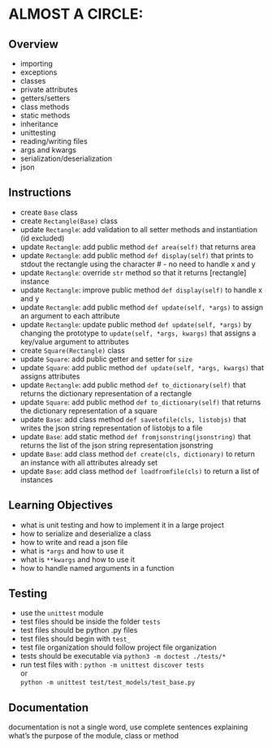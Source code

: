 # ALMOST A CIRCLE: 

## Overview

- importing
- exceptions
- classes
- private attributes
- getters/setters
- class methods
- static methods
- inheritance
- unittesting
- reading/writing files
- args and kwargs
- serialization/deserialization
- json

## Instructions

- create `Base` class
- create `Rectangle(Base)` class
- update `Rectangle`: add validation to all setter methods and instantiation (id excluded)
- update `Rectangle`: add public method `def area(self)` that returns area 
- update `Rectangle`: add public method `def display(self)` that prints to stdout the rectangle using the character # - no need to handle x and y 
- update `Rectangle`: override `str` method so that it returns [rectangle] instance
- update `Rectangle`: improve public method `def display(self)` to handle x and y
- update `Rectangle`: add public method `def update(self, *args)` to assign an argument to each attribute
- update `Rectangle`: update public method `def update(self, *args)` by changing the prototype to `update(self, *args, kwargs)` that assigns a key/value argument to attributes
- create `Square(Rectangle)` class
- update `Square`: add public getter and setter for `size`
- update `Square`: add public method `def update(self, *args, kwargs)` that assigns attributes
- update `Rectangle`: add public method `def to_dictionary(self)` that returns the dictionary representation of a rectangle
- update `Square`: add public method `def to_dictionary(self)` that returns the dictionary representation of a square
- update `Base`: add class method `def savetofile(cls, listobjs)` that writes the json string representation of listobjs to a file
- update `Base`: add static method `def fromjsonstring(jsonstring)` that returns the list of the json string representation jsonstring
- update `Base`: add class method `def create(cls, dictionary)` to return an instance with all attributes already set
- update `Base`: add class method `def loadfromfile(cls)` to return a list of instances

## Learning Objectives

- what is unit testing and how to implement it in a large project
- how to serialize and deserialize a class
- how to write and read a json file
- what is `*args` and how to use it
- what is `**kwargs` and how to use it
- how to handle named arguments in a function

## Testing

- use the `unittest` module
- test files should be inside the folder `tests`
- test files should be python .py files 
- test files should begin with `test_`
- test file organization should follow project file organization
- tests should be executable via `python3 -m doctest ./tests/*`
- run test files with :
	`python -m unittest discover tests`\
	or\
	`python -m unittest test/test_models/test_base.py`

## Documentation

documentation is not a single word, use complete sentences explaining what’s the purpose of the module, class or method
